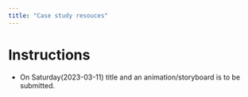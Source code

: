 ```yaml
---
title: "Case study resouces"
---
```


# Instructions
- On Saturday(2023-03-11) title and an animation/storyboard is to be submitted.
